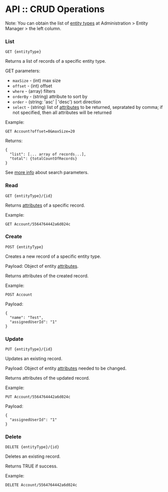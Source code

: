 # API :: CRUD Operations

Note: You can obtain the list of [entity types](../administration/terms-and-naming.md#entity-type) at Administration > Entity Manager > the left column.

### List

`GET {entityType}`

Returns a list of records of a specific entity type.

GET parameters:

* `maxSize` - (int) max size
* `offset` - (int) offset
* `where` - (array) filters
* `orderBy` - (string) attribute to sort by
* `order` - (string: 'asc' | 'desc') sort direction
* `select` - (string) list of [attributes](../administration/terms-and-naming.md#attribute) to be returned, sepratated by comma; if not specified, then all attributes will be returned

Example:

`GET Account?offset=0&maxSize=20`

Returns:
```
{
  "list": [... array of records...],
  "total": {totalCountOfRecords}
}
```

See [more info](api-search-params.md) about search parameters.

### Read

`GET {entityType}/{id}`

Returns [attributes](../administration/terms-and-naming.md#attribute) of a specific record.

Example:

`GET Account/5564764442a6d024c`

### Create

`POST {entityType}`

Creates a new record of a specific entity type.

Payload: Object of entity [attributes](../administration/terms-and-naming.md#attribute).

Returns attributes of the created record.

Example:

`POST Account`

Payload:
```
{
  "name": "Test",
  "assignedUserId": "1"
}
```

### Update

`PUT {entityType}/{id}`

Updates an existing record.

Payload: Object of entity [attributes](../administration/terms-and-naming.md#attribute) needed to be changed.

Returns attributes of the updated record.

Example:

`PUT Account/5564764442a6d024c`

Payload:

```
{
  "assignedUserId": "1"
}
```

### Delete

`DELETE {entityType}/{id}`

Deletes an existing record.

Returns TRUE if success.

Example:

`DELETE Account/5564764442a6d024c`

